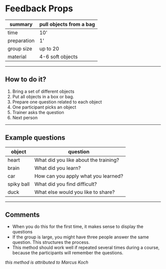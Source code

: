 
# Feedback Props

| summary     | pull objects from a bag |
|-------------|---------------------------|
| time        | 10' |
| preparation | 1' |
| group size  | up to 20 |
| material    | 4-6 soft objects |

----

## How to do it?

1. Bring a set of different objects
2. Put all objects in a box or bag.
3. Prepare one question related to each object
4. One participant picks an object
5. Trainer asks the question
6. Next person

----

## Example questions

| object | question |
|--------|----------|
| heart  | What did you like about the training? |
| brain  | What did you learn? |
| car  | How can you apply what you learned? |
| spiky ball | What did you find difficult? |
| duck | What else would you like to share? |

----

## Comments

* When you do this for the first time, it makes sense to display the questions
* If the group is large, you might have three people answer the same question. This structures the process.
* This method should work well if repeated several times during a course, because the participants will remember the questions. 

*this method is attributed to Marcus Koch*
